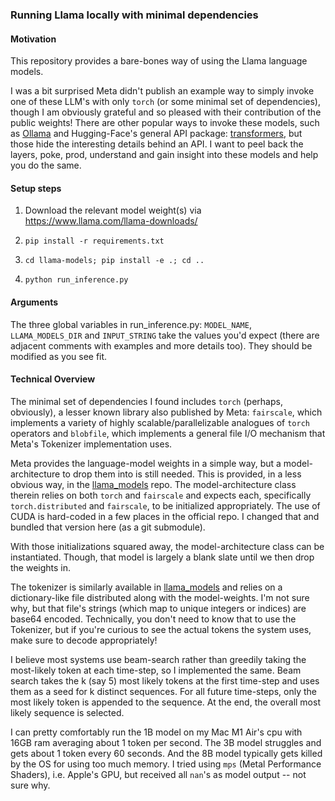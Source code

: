 ### Running Llama locally with minimal dependencies

#### Motivation

This repository provides a bare-bones way of using the Llama language models. 

I was a bit surprised Meta didn't publish an example way to simply invoke one of these LLM's with only `torch` (or some minimal set of dependencies), though I am obviously grateful and so pleased with their contribution of the public weights! There are other popular ways to invoke these models, such as [Ollama](https://ollama.com/) and Hugging-Face's general API package: [transformers](https://pypi.org/project/transformers/), but those hide the interesting details behind an API. I want to peel back the layers, poke, prod, understand and gain insight into these models and help you do the same.

#### Setup steps

1. Download the relevant model weight(s) via https://www.llama.com/llama-downloads/

2. `pip install -r requirements.txt`

3. `cd llama-models; pip install -e .; cd ..`

4. `python run_inference.py`

#### Arguments

The three global variables in run_inference.py: `MODEL_NAME`, `LLAMA_MODELS_DIR` and `INPUT_STRING` take the values you'd expect (there are adjacent comments with examples and more details too). They should be modified as you see fit.

#### Technical Overview 

The minimal set of dependencies I found includes `torch` (perhaps, obviously), a lesser known library also published by Meta: `fairscale`, which implements a variety of highly scalable/parallelizable analogues of `torch` operators and `blobfile`, which implements a general file I/O mechanism that Meta's Tokenizer implementation uses.

Meta provides the language-model weights in a simple way, but a model-architecture to drop them into is still needed. This is provided, in a less obvious way, in the [llama_models](https://github.com/meta-llama/llama-models) repo. The model-architecture class therein relies on both `torch` and `fairscale` and expects each, specifically `torch.distributed` and `fairscale`, to be initialized appropriately. The use of CUDA is hard-coded in a few places in the official repo. I changed that and bundled that version here (as a git submodule).

With those initializations squared away, the model-architecture class can be instantiated. Though, that model is largely a blank slate until we then drop the weights in.

The tokenizer is similarly available in [llama_models](https://github.com/meta-llama/llama-models) and relies on a dictionary-like file distributed along with the model-weights. I'm not sure why, but that file's strings (which map to unique integers or indices) are base64 encoded. Technically, you don't need to know that to use the Tokenizer, but if you're curious to see the actual tokens the system uses, make sure to decode appropriately!

I believe most systems use beam-search rather than greedily taking the most-likely token at each time-step, so I implemented the same. Beam search takes the k (say 5) most likely
tokens at the first time-step and uses them as a seed for k distinct sequences. For all future time-steps, only the most likely token is appended to the sequence. At the end, the overall most likely sequence is selected.

I can pretty comfortably run the 1B model on my Mac M1 Air's cpu with 16GB ram averaging about 1 token per second. The 3B model struggles and gets about 1 token every 60 seconds. And the 8B model typically gets killed by the OS for using too much memory. I tried using `mps` (Metal Performance Shaders), i.e. Apple's GPU, but received all `nan`'s as model output -- not sure why. 





